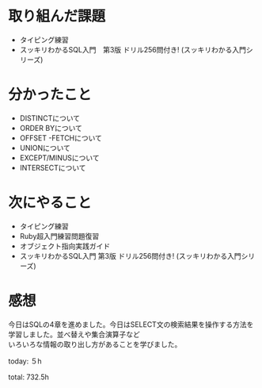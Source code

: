 #  取り組んだ課題
- タイピング練習
- スッキリわかるSQL入門　第3版 ドリル256問付き! (スッキリわかる入門シリーズ)
  
  

# 分かったこと
- DISTINCTについて
- ORDER BYについて
- OFFSET -FETCHについて
- UNIONについて
- EXCEPT/MINUSについて
- INTERSECTについて


# 次にやること
- タイピング練習
- Ruby超入門練習問題復習
- オブジェクト指向実践ガイド
- スッキリわかるSQL入門 第3版 ドリル256問付き! (スッキリわかる入門シリーズ)



# 感想
今日はSQLの4章を進めました。今日はSELECT文の検索結果を操作する方法を学習しました。並べ替えや集合演算子など  
いろいろな情報の取り出し方があることを学びました。

today: ５h

total: 732.5h
